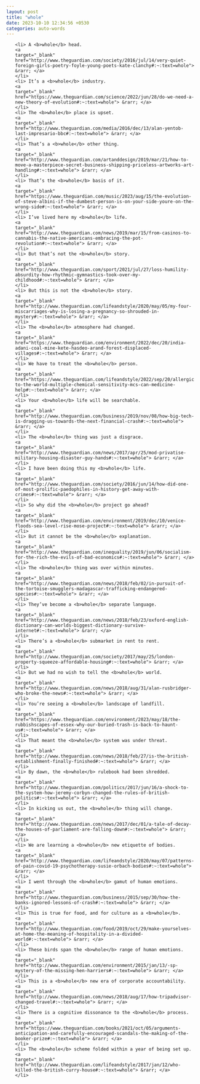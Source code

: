 ```yaml
---
layout: post
title: "whole"
date: 2023-10-10 12:34:56 +0530
categories: auto-words
---
```

<ol>

    <li> A <b>whole</b> head.
    <a 
    target="_blank" 
    href="http://www.theguardian.com/society/2016/jul/14/very-quiet-foreign-girls-poetry-foyle-young-poets-kate-clanchy#:~:text=whole"> &rarr; </a>
    </li>
    <li> It’s a <b>whole</b> industry.
    <a 
    target="_blank" 
    href="https://www.theguardian.com/science/2022/jun/28/do-we-need-a-new-theory-of-evolution#:~:text=whole"> &rarr; </a>
    </li>
    <li> The <b>whole</b> place is upset.
    <a 
    target="_blank" 
    href="http://www.theguardian.com/media/2016/dec/13/alan-yentob-last-impresario-bbc#:~:text=whole"> &rarr; </a>
    </li>
    <li> That’s a <b>whole</b> other thing.
    <a 
    target="_blank" 
    href="http://www.theguardian.com/artanddesign/2019/mar/21/how-to-move-a-masterpiece-secret-business-shipping-priceless-artworks-art-handling#:~:text=whole"> &rarr; </a>
    </li>
    <li> That’s the <b>whole</b> basis of it.
    <a 
    target="_blank" 
    href="https://www.theguardian.com/music/2023/aug/15/the-evolution-of-steve-albini-if-the-dumbest-person-is-on-your-side-youre-on-the-wrong-side#:~:text=whole"> &rarr; </a>
    </li>
    <li> I’ve lived here my <b>whole</b> life.
    <a 
    target="_blank" 
    href="http://www.theguardian.com/news/2019/mar/15/from-casinos-to-cannabis-the-native-americans-embracing-the-pot-revolution#:~:text=whole"> &rarr; </a>
    </li>
    <li> But that’s not the <b>whole</b> story.
    <a 
    target="_blank" 
    href="http://www.theguardian.com/sport/2021/jul/27/loss-humility-absurdity-how-rhythmic-gymnastics-took-over-my-childhood#:~:text=whole"> &rarr; </a>
    </li>
    <li> But this is not the <b>whole</b> story.
    <a 
    target="_blank" 
    href="http://www.theguardian.com/lifeandstyle/2020/may/05/my-four-miscarriages-why-is-losing-a-pregnancy-so-shrouded-in-mystery#:~:text=whole"> &rarr; </a>
    </li>
    <li> The <b>whole</b> atmosphere had changed.
    <a 
    target="_blank" 
    href="https://www.theguardian.com/environment/2022/dec/20/india-adani-coal-mine-kete-hasdeo-arand-forest-displaced-villages#:~:text=whole"> &rarr; </a>
    </li>
    <li> We have to treat the <b>whole</b> person.
    <a 
    target="_blank" 
    href="https://www.theguardian.com/lifeandstyle/2022/sep/20/allergic-to-the-world-multiple-chemical-sensitivity-mcs-can-medicine-help#:~:text=whole"> &rarr; </a>
    </li>
    <li> Your <b>whole</b> life will be searchable.
    <a 
    target="_blank" 
    href="http://www.theguardian.com/business/2019/nov/08/how-big-tech-is-dragging-us-towards-the-next-financial-crash#:~:text=whole"> &rarr; </a>
    </li>
    <li> The <b>whole</b> thing was just a disgrace.
    <a 
    target="_blank" 
    href="http://www.theguardian.com/news/2017/apr/25/mod-privatise-military-housing-disaster-guy-hands#:~:text=whole"> &rarr; </a>
    </li>
    <li> I have been doing this my <b>whole</b> life.
    <a 
    target="_blank" 
    href="http://www.theguardian.com/society/2016/jun/14/how-did-one-of-most-prolific-paedophiles-in-history-get-away-with-crimes#:~:text=whole"> &rarr; </a>
    </li>
    <li> So why did the <b>whole</b> project go ahead?
    <a 
    target="_blank" 
    href="http://www.theguardian.com/environment/2019/dec/10/venice-floods-sea-level-rise-mose-project#:~:text=whole"> &rarr; </a>
    </li>
    <li> But it cannot be the <b>whole</b> explanation.
    <a 
    target="_blank" 
    href="http://www.theguardian.com/inequality/2019/jun/06/socialism-for-the-rich-the-evils-of-bad-economics#:~:text=whole"> &rarr; </a>
    </li>
    <li> The <b>whole</b> thing was over within minutes.
    <a 
    target="_blank" 
    href="http://www.theguardian.com/news/2018/feb/02/in-pursuit-of-the-tortoise-smugglers-madagascar-trafficking-endangered-species#:~:text=whole"> &rarr; </a>
    </li>
    <li> They’ve become a <b>whole</b> separate language.
    <a 
    target="_blank" 
    href="http://www.theguardian.com/news/2018/feb/23/oxford-english-dictionary-can-worlds-biggest-dictionary-survive-internet#:~:text=whole"> &rarr; </a>
    </li>
    <li> There’s a <b>whole</b> submarket in rent to rent.
    <a 
    target="_blank" 
    href="http://www.theguardian.com/society/2017/may/25/london-property-squeeze-affordable-housing#:~:text=whole"> &rarr; </a>
    </li>
    <li> But we had no wish to tell the <b>whole</b> world.
    <a 
    target="_blank" 
    href="http://www.theguardian.com/news/2018/aug/31/alan-rusbridger-who-broke-the-news#:~:text=whole"> &rarr; </a>
    </li>
    <li> You’re seeing a <b>whole</b> landscape of landfill.
    <a 
    target="_blank" 
    href="https://www.theguardian.com/environment/2023/may/18/the-rubbishscapes-of-essex-why-our-buried-trash-is-back-to-haunt-us#:~:text=whole"> &rarr; </a>
    </li>
    <li> That meant the <b>whole</b> system was under threat.
    <a 
    target="_blank" 
    href="http://www.theguardian.com/news/2018/feb/27/is-the-british-establishment-finally-finished#:~:text=whole"> &rarr; </a>
    </li>
    <li> By dawn, the <b>whole</b> rulebook had been shredded.
    <a 
    target="_blank" 
    href="http://www.theguardian.com/politics/2017/jun/16/a-shock-to-the-system-how-jeremy-corbyn-changed-the-rules-of-british-politics#:~:text=whole"> &rarr; </a>
    </li>
    <li> In kicking us out, the <b>whole</b> thing will change.
    <a 
    target="_blank" 
    href="http://www.theguardian.com/news/2017/dec/01/a-tale-of-decay-the-houses-of-parliament-are-falling-down#:~:text=whole"> &rarr; </a>
    </li>
    <li> We are learning a <b>whole</b> new etiquette of bodies.
    <a 
    target="_blank" 
    href="http://www.theguardian.com/lifeandstyle/2020/may/07/patterns-of-pain-covid-19-psychotherapy-susie-orbach-bodies#:~:text=whole"> &rarr; </a>
    </li>
    <li> I went through the <b>whole</b> gamut of human emotions.
    <a 
    target="_blank" 
    href="http://www.theguardian.com/business/2015/sep/30/how-the-banks-ignored-lessons-of-crash#:~:text=whole"> &rarr; </a>
    </li>
    <li> This is true for food, and for culture as a <b>whole</b>.
    <a 
    target="_blank" 
    href="http://www.theguardian.com/food/2019/oct/29/make-yourselves-at-home-the-meaning-of-hospitality-in-a-divided-world#:~:text=whole"> &rarr; </a>
    </li>
    <li> These birds span the <b>whole</b> range of human emotions.
    <a 
    target="_blank" 
    href="http://www.theguardian.com/environment/2015/jan/13/-sp-mystery-of-the-missing-hen-harriers#:~:text=whole"> &rarr; </a>
    </li>
    <li> This is a <b>whole</b> new era of corporate accountability.
    <a 
    target="_blank" 
    href="http://www.theguardian.com/news/2018/aug/17/how-tripadvisor-changed-travel#:~:text=whole"> &rarr; </a>
    </li>
    <li> There is a cognitive dissonance to the <b>whole</b> process.
    <a 
    target="_blank" 
    href="https://www.theguardian.com/books/2021/oct/05/arguments-anticipation-and-carefully-encouraged-scandals-the-making-of-the-booker-prize#:~:text=whole"> &rarr; </a>
    </li>
    <li> The <b>whole</b> scheme folded within a year of being set up.
    <a 
    target="_blank" 
    href="http://www.theguardian.com/lifeandstyle/2017/jan/12/who-killed-the-british-curry-house#:~:text=whole"> &rarr; </a>
    </li>